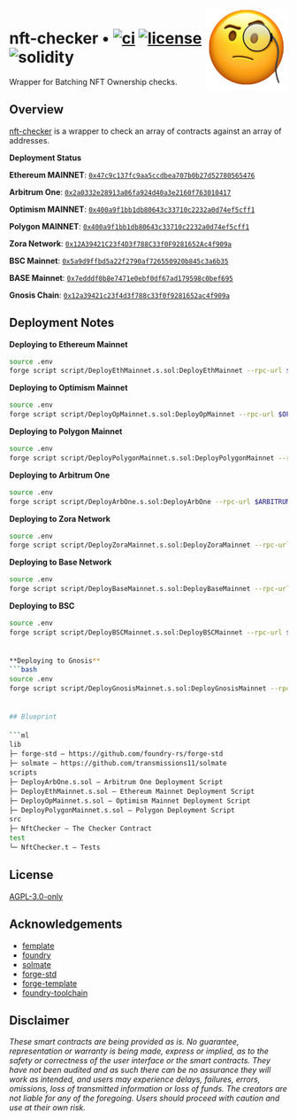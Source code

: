 <img align="right" width="150" height="150" top="100" src="./assets/face-with-monocle.png">

# nft-checker • [![ci](https://github.com/rainbow-me/nft-checker/actions/workflows/ci.yml/badge.svg)](https://github.com/rainbow-me/nft-checker/actions/workflows/ci.yml) [![license](https://img.shields.io/badge/License-Apache_3.0-blue.svg?label=license)](https://opensource.org/licenses/Apache-3.0) ![solidity](https://img.shields.io/badge/solidity-^0.8.15-lightgrey)

Wrapper for Batching NFT Ownership checks.


## Overview

[nft-checker](https://github.com/rainbow-me/nft-checker) is a wrapper to check an array of contracts against an array of addresses.

**Deployment Status**

**Ethereum MAINNET**: [`0x47c9c137fc9aa5ccdbea707b0b27d52780565476`](https://etherscan.io/address/0x47c9c137fc9aa5ccdbea707b0b27d52780565476)

**Arbitrum One**: [`0x2a0332e28913a06fa924d40a3e2160f763010417`](https://arbiscan.io/address/0x2a0332e28913a06fa924d40a3e2160f763010417)

**Optimism MAINNET**: [`0x400a9f1bb1db80643c33710c2232a0d74ef5cff1`](https://optimistic.etherscan.io/address/0x400a9f1bb1db80643c33710c2232a0d74ef5cff1)

**Polygon MAINNET**: [`0x400a9f1bb1db80643c33710c2232a0d74ef5cff1`](https://polygonscan.com/address/0x400a9f1bb1db80643c33710c2232a0d74ef5cff1)

**Zora Network**: [`0x12A39421C23f4D3f788C33f0F9281652Ac4f909a`](https://explorer.zora.energy/address/0x12A39421C23f4D3f788C33f0F9281652Ac4f909a)

**BSC Mainnet**: [`0x5a9d9ffbd5a22f2790af726550920b845c3a6b35`](https://bscscan.com/address/0x5a9d9ffbd5a22f2790af726550920b845c3a6b35)

**BASE Mainnet**: [`0x7edddf0b8e7471e0ebf0df67ad179598c0bef695`](https://basescan.org/address/0x7edddf0b8e7471e0ebf0df67ad179598c0bef695)

**Gnosis Chain**: [`0x12a39421c23f4d3f788c33f0f9281652ac4f909a`](https://gnosisscan.io/address/0x12a39421c23f4d3f788c33f0f9281652ac4f909a)


## Deployment Notes

**Deploying to Ethereum Mainnet**
```bash
source .env
forge script script/DeployEthMainnet.s.sol:DeployEthMainnet --rpc-url $ETHEREUM_MAINNET --private-key $DEPLOYER_PRIVATE_KEY --broadcast --verify --etherscan-api-key $ETHERSCAN_API_KEY_MAINNET -vvvv
```

**Deploying to Optimism Mainnet**
```bash
source .env
forge script script/DeployOpMainnet.s.sol:DeployOpMainnet --rpc-url $OPTIMISM_MAINNET --private-key $DEPLOYER_PRIVATE_KEY --broadcast --verify --etherscan-api-key $ETHERSCAN_API_KEY_OPTIMISM -vvvv
```

**Deploying to Polygon Mainnet**
```bash
source .env
forge script script/DeployPolygonMainnet.s.sol:DeployPolygonMainnet --rpc-url $POLYGON_MAINNET --private-key $DEPLOYER_PRIVATE_KEY --broadcast --verify --etherscan-api-key $ETHERSCAN_API_KEY_POLYGON -vvvv
```

**Deploying to Arbitrum One**
```bash
source .env
forge script script/DeployArbOne.s.sol:DeployArbOne --rpc-url $ARBITRUM_ONE --private-key $DEPLOYER_PRIVATE_KEY --broadcast --verify --etherscan-api-key $ETHERSCAN_API_KEY_ABRITRUM -vvvv
```

**Deploying to Zora Network**
```bash
source .env
forge script script/DeployZoraMainnet.s.sol:DeployZoraMainnet --rpc-url $ZORA_MAINNET --private-key $DEPLOYER_PRIVATE_KEY --broadcast -vvvv
```

**Deploying to Base Network**
```bash
source .env
forge script script/DeployBaseMainnet.s.sol:DeployBaseMainnet --rpc-url $BASE_MAINNET --private-key $DEPLOYER_PRIVATE_KEY --broadcast -vvvv
```

**Deploying to BSC**
```bash
source .env
forge script script/DeployBSCMainnet.s.sol:DeployBSCMainnet --rpc-url $BSC_MAINNET --private-key $DEPLOYER_PRIVATE_KEY --broadcast --verify --etherscan-api-key $ETHERSCAN_API_KEY_BSC -vvvv


**Deploying to Gnosis**
```bash
source .env
forge script script/DeployGnosisMainnet.s.sol:DeployGnosisMainnet --rpc-url $GNOSIS_MAINNET --private-key $DEPLOYER_PRIVATE_KEY --broadcast --verify --etherscan-api-key $ETHERSCAN_API_KEY_GNOSIS -vvvv


## Blueprint

```ml
lib
├─ forge-std — https://github.com/foundry-rs/forge-std
├─ solmate — https://github.com/transmissions11/solmate
scripts
├─ DeployArbOne.s.sol — Arbitrum One Deployment Script
├─ DeployEthMainnet.s.sol — Ethereum Mainnet Deployment Script
├─ DeployOpMainnet.s.sol — Optimism Mainnet Deployment Script
├─ DeployPolygonMainnet.s.sol — Polygon Deployment Script
src
├─ NftChecker — The Checker Contract
test
└─ NftChecker.t — Tests
```


## License

[AGPL-3.0-only](https://github.com/rainbow-me/nft-checker/blob/main/LICENSE)


## Acknowledgements

- [femplate](https://github.com/abigger87/femplate)
- [foundry](https://github.com/foundry-rs/foundry)
- [solmate](https://github.com/Rari-Capital/solmate)
- [forge-std](https://github.com/brockelmore/forge-std)
- [forge-template](https://github.com/foundry-rs/forge-template)
- [foundry-toolchain](https://github.com/foundry-rs/foundry-toolchain)


## Disclaimer

_These smart contracts are being provided as is. No guarantee, representation or warranty is being made, express or implied, as to the safety or correctness of the user interface or the smart contracts. They have not been audited and as such there can be no assurance they will work as intended, and users may experience delays, failures, errors, omissions, loss of transmitted information or loss of funds. The creators are not liable for any of the foregoing. Users should proceed with caution and use at their own risk._
